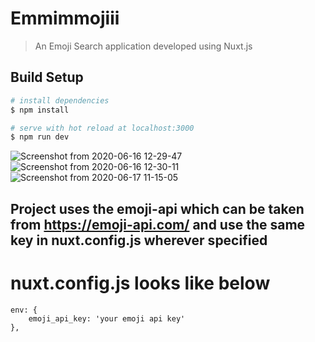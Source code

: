 # Emmimmojiii

> An Emoji Search application developed using Nuxt.js 

## Build Setup

```bash
# install dependencies
$ npm install

# serve with hot reload at localhost:3000
$ npm run dev

```
![Screenshot from 2020-06-16 12-29-47](https://user-images.githubusercontent.com/38497682/84741790-3294f200-afcd-11ea-9350-49eb8862e56f.png)
![Screenshot from 2020-06-16 12-30-11](https://user-images.githubusercontent.com/38497682/84741794-358fe280-afcd-11ea-8a09-52e87c19072e.png)
![Screenshot from 2020-06-17 11-15-05](https://user-images.githubusercontent.com/38497682/84859977-d349e700-b08b-11ea-8fee-bb8e8c1f3402.png)


## Project uses the emoji-api which can be taken from https://emoji-api.com/ and use the same key in nuxt.config.js wherever specified

# nuxt.config.js looks like below

```
env: {
    emoji_api_key: 'your emoji api key'
},

```
